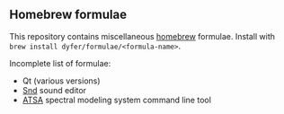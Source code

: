 Homebrew formulae
-------------------------------

This repository contains miscellaneous [homebrew](https://brew.sh/) formulae. Install with `brew install dyfer/formulae/<formula-name>`.

Incomplete list of formulae:
- Qt (various versions)
- [Snd](https://ccrma.stanford.edu/software/snd/) sound editor
- [ATSA](https://dxarts.washington.edu/wiki/analysis-transformation-and-synthesis-ats) spectral modeling system command line tool
